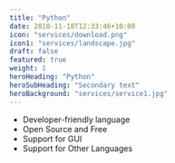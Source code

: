 ```yaml
---
title: "Python"
date: 2018-11-18T12:33:46+10:00
icon: "services/download.png"
icon1: "services/landscape.jpg"
draft: false
featured: true
weight: 1
heroHeading: "Python"
heroSubHeading: "Secondary text"
heroBackground: "services/service1.jpg"
---
```


<!--
&#8226; Developer-friendly language\
&#8226; Open Source and Free\
&#8226; Support for GUI\
&#8226; Integrated by Nature\
&#8226; Highly Portable\
&#8226; Support for Other Languages -->

- Developer-friendly language
- Open Source and Free
- Support for GUI
- Support for Other Languages
